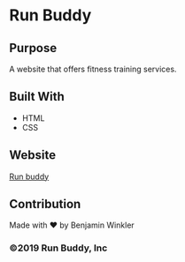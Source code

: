 # Run Buddy

## Purpose
A website that offers fitness training services.

## Built With 
* HTML
* CSS


## Website
<a href='https://winkler102.github.io/run-buddy/'>Run buddy</a>

## Contribution
Made with ❤️ by Benjamin Winkler

### ©️2019 Run Buddy, Inc 
